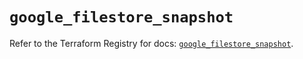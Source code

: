 # `google_filestore_snapshot`

Refer to the Terraform Registry for docs: [`google_filestore_snapshot`](https://registry.terraform.io/providers/hashicorp/google-beta/5.12.0/docs/resources/google_filestore_snapshot).
